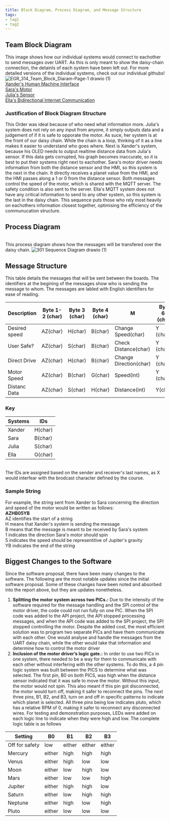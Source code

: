 ```yaml
---
title: Block Diagram, Process Diagram, and Message Structure
tags:
- tag1
- tag2
---
```

## Team Block Diagram
This image shows how our individual systems would connect to eachother to send messages over UART. As this is only meant to show the daisy-chain connection, the detainls of each system have been left out. For more detailed versions of the individual systems, check out our individual githubs! <br>
![EGR_314_Team_Block_Diaram-Page-1 drawio (1)](https://github.com/user-attachments/assets/33fdedd6-2b3a-41a9-8519-0ec4a5719b93)
<br>
[Xander's Human Machine Interface](https://xanderheafey.github.io/Block-Diagram/)<br>
[Sara's Motor](https://sarabohart.github.io/blockdiagram/)<br>
[Julia's Sensor](https://juliasmith141414.github.io/blockdiagram/)<br>
[Ella's Bidirectional Internet Communication](https://starfruwuit.github.io/egr314report/01BlockDiagram/)
<br>
### Justification of Block Diagram Structure
This Order was ideal because of who need what information more. Julia's system does not rely on any input from anyone, it simply outputs data and a judgement of if it is safe to opporate the motor. As suce, her system is at the front of our daisy chain. While the chain is a loop, thinking of it as a line makes it easier to understand who goes where. Next is Xander's system, because his OLED needs to output realtime distance data from Julia's sensor. If this data gets corrupted, his graph becomes inaccurate, so it is best to put their systems right next to eachother. Sara's motor driver needs information from both the distance sensor and the HMI, so this system is the next in the chain. It directly receives a planet value from the HMI, and the HMI passes along a 1 or 0 from the distance sensor. Both messages control the speed of the motor, which is shared with the MQTT server. The safety condition is also sent to the server. Ella's MQTT system does not have any critical information to send to any other system, so this system is the last in the daisy chain. This sequence puts those who rely most heavily on eachothers information closest together, optimising the efficiency of the communucation structure.
## Process Diagram
<br> This process diagram shows how the messages will be transfered over the daisy chain. 
![301 Sequence Diagram drawio (1)](https://github.com/user-attachments/assets/35a8e47c-466e-43e9-9cf5-69d27b3ec3d4)

## Message Structure
This table details the messages that will be sent between the boards. The identifiers at the begining of the messages show who is sending the message to whom. The messages are labled with English identifiers for ease of reading. <br>

|Description	|Byte 1-2 (char)	|Byte 3 (char)	|Byte 4 (char)	|M	|Byte 63 (char)	|Byte 64 (char)|
|-------------|---------------------|-----------------|-------------------|---|-------------------|------------------|
|Desired speed	|AZ(char)|H(char)	|B(char)	|Change Speed(char)	|Y (char)	|B (char)|
|User Safe?	|AZ(char)	|S(char)	|B(char)	|Check Distance(char)	|Y (char)	|B (char)|
|Direct Drive	|AZ(char)	|H(char)	|B(char)	|Change Direction(char)	|Y (char)	|B (char)|
|Motor Speed	|AZ(char)	|B(char)	|G(char)	|Speed(int)	|Y (char)	|B (char)|
|Distanc Data |AZ(char) |S(char)  |H(char)  |Distance(int) |Y(char) |B(char)|

### Key
Systems	| IDs
--------|------------
Xander	|H(char)
Sara	  |B(char)
Julia	  |S(char)
Ella	  |G(char)

<br>The IDs are assigned based on the sender and receiver's last names, as X would interfear with the brodcast character defined by the course.<br>
### Sample String
For example, the string sent from Xander to Sara concerning the direction and speed of the motor would be written as follows:<br>
**AZHB05YB** <br>
AZ identifies the start of a string<br>
H means that Xander's system is sending the message<br>
B means that the message is meant to be received by Sara's system<br>
1 indicates the direction Sara's motor should spin <br>
5 indicates the speed should be representitive of Jupiter's gravity <br>
YB indicates the end of the string

## Biggest Changes to the Software
Since the software proposal, there have been many changes to the software. The following are the most notable updates since the initial software proposal. Some of these changes have been noted and absorbed into the report above, but they are updates nonetheless. <br>
1. **Splitting the motor system across two PICs.:** Due to the intensity of the software required for the message handling and the SPI control of the motor driver, the code could not run fully on one PIC. When the SPI code was added to the API project, the API stopped processing messages, and when the API code was added to the SPI project, the SPI stopped controlling the motor. Despite the added cost, the most efficient solution was to program two separate PICs and have them communicate with each other. One would analyse and handle the messages from the UART daisy chain, while the other would take that information and determine how to control the motor driver
2. **Inclusion of the motor driver’s logic gate.:** In order to use two PICs in one system, there needed to be a way for them to communicate with each other without interfering with the other systems. To do this, a 4 pin logic system was built between the PICS to determine what was selected. The first pin, B0 on both PICS, was high when the distance sensor indicated that it was safe to move the motor. Without this input, the motor would not spin. This also meant if this pin got disconnected, the motor would turn off, making it safer to reconnect the pins. The next three pins, B1, B2, and B3, turn on and off in specific patterns to indicate which planet is selected. All three pins being low indicates pluto, which has a relative RPM of 0, making it safer to reconnect any disconnected wires. For testing and demonstration purposes, LEDs were added on each logic line to indicate when they were high and low. The complete logic table is as follows <br>

  |Setting|B0|B1|B2|B3|
  |-------|---|---|---|---|
  |Off for safety|low|either|either|either|
  |Mercury|either|high|high|high|
  |Venus|either|high|low|low|
  |Moon|either|low|high|low|
  |Mars|either|low|low|high|
  |Jupiter|either|high|high|low|
  |Saturn|either|low|high|high|
  |Neptune|either|high|low|high|
  |Pluto|either|low|low|low|

<br>
